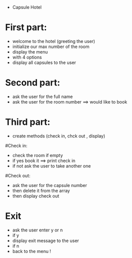 * Capsule Hotel

# First part:

- welcome to the hotel (greeting the user)
- initialize our max number of the room
- display the menu
- with 4 options
- display all capsules to the user


# Second part:

- ask the user for the full name
- ask the user for the room number ==> would like to book

# Third part:
- create methods (check in, chck out , display)

#Check in:

- check the room if empty
- if yes book it ==> print check in
- if not ask the user to take another one

#Check out:

- ask the user for the capsule number
- then delete it from the array
- then display check out

# Exit
- ask the user enter y or n
- if y
- display exit message to the user
- if n
- back to the menu !